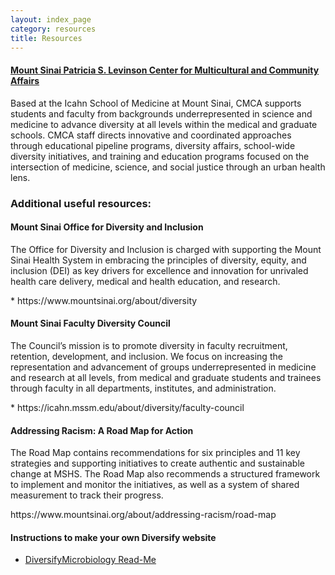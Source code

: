 ```yaml
---
layout: index_page
category: resources
title: Resources
---
```


#### <a href="https://icahn.mssm.edu/about/diversity/cmca">Mount Sinai Patricia S. Levinson Center for Multicultural and Community Affairs</a>
Based at the Icahn School of Medicine at Mount Sinai, CMCA supports students and faculty from backgrounds underrepresented in science and medicine to advance diversity at all levels within the medical and graduate schools. CMCA staff directs innovative and coordinated approaches through educational pipeline programs, diversity affairs, school-wide diversity initiatives, and training and education programs focused on the intersection of medicine, science, and social justice through an urban health lens.


### Additional useful resources:

#### Mount Sinai Office for Diversity and Inclusion
<p>The Office for Diversity and Inclusion is charged with supporting the Mount Sinai Health System in embracing the principles of diversity, equity, and inclusion (DEI) as key drivers for excellence and innovation for unrivaled health care delivery, medical and health education, and research.</p>
* https://www.mountsinai.org/about/diversity

#### Mount Sinai Faculty Diversity Council
<p>The Council’s mission is to promote diversity in faculty recruitment, retention, development, and inclusion. We focus on increasing the representation and advancement of groups underrepresented in medicine and research at all levels, from medical and graduate students and trainees through faculty in all departments, institutes, and administration.</p>
* https://icahn.mssm.edu/about/diversity/faculty-council

#### Addressing Racism: A Road Map for Action
<p>The Road Map contains recommendations for six principles and 11 key strategies and supporting initiatives to create authentic and sustainable change at MSHS. The Road Map also recommends a structured framework to implement and monitor the initiatives, as well as a system of shared measurement to track their progress.</p>
https://www.mountsinai.org/about/addressing-racism/road-map

#### Instructions to make your own Diversify website
* [DiversifyMicrobiology Read-Me](https://github.com/diversifymicrobiology/DiversifyMicrobiology.github.io)
